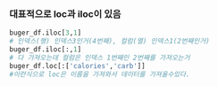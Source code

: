 

### 대표적으로 loc과 iloc이 있음

```python
buger_df.iloc[3,1]
# 인덱스(행) 인덱스3인거(4번째), 컬럼(열) 인덱스1(2번째인거)
buger_df.iloc[:,1]
# 다 가져오는데 컬럼은 인덱스 1번째인 2번째를 가져오는거
buger_df.loc[:['calories','carb']]
#이런식으로 loc은 이름을 가져와서 데이터를 가져올수있다. 

```
